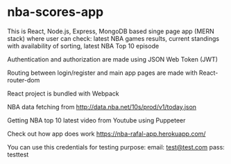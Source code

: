 # nba-scores-app
This is React, Node.js, Express, MongoDB based singe page app (MERN stack) where user can check:
latest NBA games results, current standings with availability of sorting, latest NBA Top 10 episode



Authentication and authorization are made using JSON Web Token (JWT)

Routing between login/register and main app pages are made with React-router-dom

React project is bundled with Webpack

NBA data fetching from http://data.nba.net/10s/prod/v1/today.json

Getting NBA top 10 latest video from Youtube using Puppeteer 



Check out how app does work https://nba-rafal-app.herokuapp.com/

You can use this credentials for testing purpose:
email: test@test.com
pass: testtest

